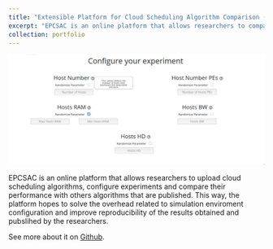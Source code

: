 ```yaml
---
title: "Extensible Platform for Cloud Scheduling Algorithm Comparison (EPCSAC)"
excerpt: "EPCSAC is an online platform that allows researchers to compare cloud scheduling algorithms.<br/><img src='/images/epcsac_experiment_config.jpeg'>"
collection: portfolio
---
```


![EPCSAC Configuration of Experiment](https://github.com/TNanukem/tnanukem.github.io/blob/master/images/epcsac_experiment_config.jpeg "EPCSAC Configuration of Experiment")

EPCSAC is an online platform that allows researchers to upload cloud scheduling algorithms, configure experiments and compare their performance with others algorithms that are published. This way, the platform hopes to solve the overhead related to simulation enviroment configuration and improve reproducibility of the results obtained and pubslihed by the researchers.

See more about it on [Github](https://github.com/TNanukem/EPCSAC).
